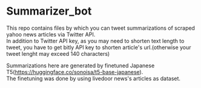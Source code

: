 # Summarizer_bot
This repo contains files by which you can tweet summarizations of scraped yahoo news articles via Twitter API.  
In addition to Twitter API key, as you may need to shorten text length to tweet,   you have to get bitly API key to shorten article's url.(otherwise your tweet lenght may exceed 140 characters)


Summarizations here are generated by finetuned Japanese T5(https://huggingface.co/sonoisa/t5-base-japanese).  
The finetuning was done by using livedoor news's articles as dataset.
